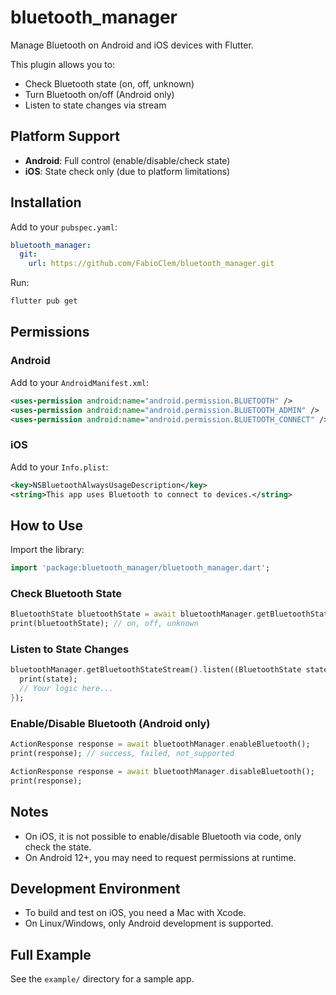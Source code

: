# bluetooth_manager

Manage Bluetooth on Android and iOS devices with Flutter.

This plugin allows you to:

- Check Bluetooth state (on, off, unknown)
- Turn Bluetooth on/off (Android only)
- Listen to state changes via stream

## Platform Support

- **Android**: Full control (enable/disable/check state)
- **iOS**: State check only (due to platform limitations)

## Installation

Add to your `pubspec.yaml`:

```yaml
bluetooth_manager:
  git:
    url: https://github.com/FabioClem/bluetooth_manager.git
```

Run:

```zsh
flutter pub get
```

## Permissions

### Android

Add to your `AndroidManifest.xml`:

```xml
<uses-permission android:name="android.permission.BLUETOOTH" />
<uses-permission android:name="android.permission.BLUETOOTH_ADMIN" />
<uses-permission android:name="android.permission.BLUETOOTH_CONNECT" /> <!-- Android 12+ -->
```

### iOS

Add to your `Info.plist`:

```xml
<key>NSBluetoothAlwaysUsageDescription</key>
<string>This app uses Bluetooth to connect to devices.</string>
```

## How to Use

Import the library:

```dart
import 'package:bluetooth_manager/bluetooth_manager.dart';
```

### Check Bluetooth State

```dart
BluetoothState bluetoothState = await bluetoothManager.getBluetoothState();
print(bluetoothState); // on, off, unknown
```

### Listen to State Changes

```dart
bluetoothManager.getBluetoothStateStream().listen((BluetoothState state) {
  print(state);
  // Your logic here...
});
```

### Enable/Disable Bluetooth (Android only)

```dart
ActionResponse response = await bluetoothManager.enableBluetooth();
print(response); // success, failed, not_supported

ActionResponse response = await bluetoothManager.disableBluetooth();
print(response);
```

## Notes

- On iOS, it is not possible to enable/disable Bluetooth via code, only check the state.
- On Android 12+, you may need to request permissions at runtime.

## Development Environment

- To build and test on iOS, you need a Mac with Xcode.
- On Linux/Windows, only Android development is supported.

## Full Example

See the `example/` directory for a sample app.
